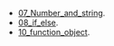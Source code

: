 - [07_Number_and_string](https://zigy0ygiz.github.io/php/bjs/7_Number_and_string/).
- [08_if_else](https://zigy0ygiz.github.io/php/bjs/08_if_else/).
- [10_function_object](https://zigy0ygiz.github.io/php/bjs/10_function_object/).
